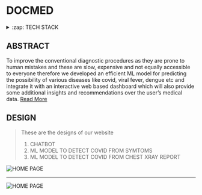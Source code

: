 # DOCMED

<details>
  <summary>:zap: TECH STACK</summary>
  <div style="display:flex;justify-content:space-around">
  <img titlt="Dialog Flow" src="https://pbs.twimg.com/profile_images/880147119528476672/S7C-2C6t.jpg" width="70px" height="70px"  style="margin-right:5px;"/>
  <img  title="Django" src="https://icon-library.com/images/django-icon/django-icon-0.jpg" width="70px" height="70px" style="margin-right:5px;" />
  <img  title="Kommunicate" src="https://ps.w.org/kommunicate-live-chat/assets/icon-256x256.png?rev=2291443" height="70px"  style="margin-right:5px;"/>
  <img title="Heroku"  src="https://www.thedevcoach.co.uk/wp-content/uploads/2020/04/heroku.png" height="70px"  style="margin-right:5px;"/> 
  <img  title="Beautiful Soup" src="https://i.pinimg.com/originals/96/ba/aa/96baaab856a72563886719d0dd9ffc9e.jpg" height="70px" style="margin-right:5px;" />
  <img  title="Postgresql" src="https://pbs.twimg.com/media/EGc7jg4XoAA0bez.png" height="70px" style="margin-right:5px;" />
  <img  title="Scikit Learn" src="https://www.analyticsvidhya.com/wp-content/uploads/2015/01/scikit-learn-logo.png" height="70px" style="margin-right:5px;" />
  <img  title="Vue JS" src="https://upload.wikimedia.org/wikipedia/commons/thumb/9/95/Vue.js_Logo_2.svg/800px-Vue.js_Logo_2.svg.png" height="70px" style="margin-right:5px;" />
  <img  title="Vue JS" src="https://pbs.twimg.com/profile_images/1273307847103635465/lfVWBmiW_400x400.png" height="70px" style="margin-right:5px;" />
</div>
</details>




## ABSTRACT 
To improve the conventional diagnostic procedures as they are prone to human
mistakes and these are slow, expensive and not equally accessible to everyone therefore 
we developed an efficient ML model for predicting the possibility of various
diseases like covid, viral fever, dengue etc and integrate it with an interactive web
based dashboard which will also provide some additional insights and
recommendations over the user’s medical data.
[Read More](https://drive.google.com/file/d/1v68onjm_Js7azFJCdbTQFiGFLwo6Ry-_/view?usp=sharing)

## DESIGN
> These are the designs of our website
> 1. CHATBOT
> 2. ML MODEL TO DETECT COVID FROM SYMTOMS
> 3. ML MODEL TO DETECT COVID FROM CHEST XRAY REPORT

![HOME PAGE](
https://github.com/jhabarsingh/Covid-Assistant/blob/main/docs/ani/chatbot.gif)

---
![HOME PAGE](
https://github.com/jhabarsingh/DOCMED/blob/main/docs/ani/ml.gif)
